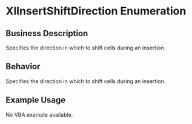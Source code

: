 # XlInsertShiftDirection Enumeration

## Business Description
Specifies the direction in which to shift cells during an insertion.

## Behavior
Specifies the direction in which to shift cells during an insertion.

## Example Usage
No VBA example available.